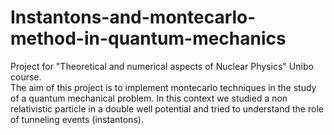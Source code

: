 # Instantons-and-montecarlo-method-in-quantum-mechanics
Project for "Theoretical and numerical aspects of Nuclear Physics" Unibo course. \
The aim of this project is to implement montecarlo techniques in the study of a quantum mechanical problem. In this context we studied a non relativistic particle in a double well potential and tried to understand the role of tunneling events (instantons).
